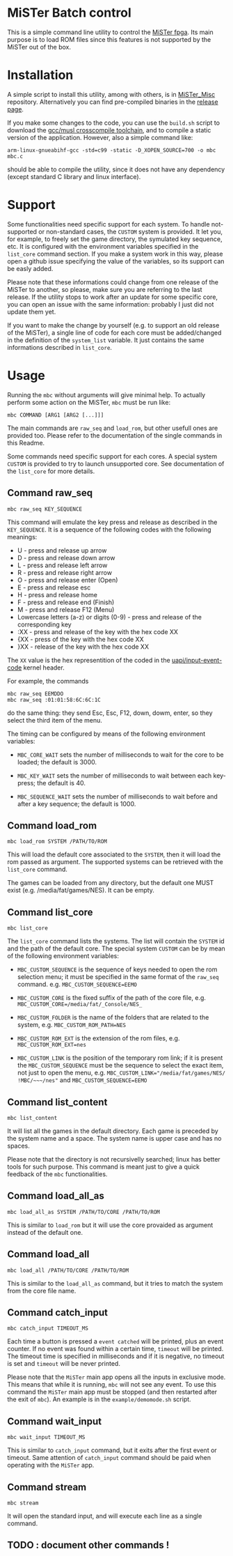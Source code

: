 
# MiSTer Batch control

This is a simple command line utility to control the [MiSTer
fpga](https://github.com/MiSTer-devel). Its main purpose is to load ROM files
since this features is not supported by the MiSTer out of the box.

# Installation

A simple script to install this utility, among with others, is in
[MiSTer_Misc](https://github.com/pocomane/MiSTer_misc/) repository. Alternatively
you can find pre-compiled binaries in the [release
page](https://github.com/pocomane/MiSTer_Batch_Control/releases/latest).

If you make some changes to the code, you can use the `build.sh` script to
download the [gcc/musl crosscompile toolchain](http://musl.cc), and to compile
a static version of the application. However, also a simple command like:

```
arm-linux-gnueabihf-gcc -std=c99 -static -D_XOPEN_SOURCE=700 -o mbc mbc.c
```

should be able to compile the utility, since it does not have any dependency
(except standard C library and linux interface).

# Support

Some functionalities need specific support for each system.  To handle
not-supported or non-standard cases, the `CUSTOM` system is provided. It let
you, for example, to freely set the game directory, the symulated key sequence,
etc.  It is configured with the environment variables specified in the
`list_core` command section.  If you make a system work in this way, please
open a github issue specifying the value of the variables, so its support can
be easly added.

Please note that these informations could change from one release of the MiSTer
to another, so please, make sure you are referring to the last release. If the
utility stops to work after an update for some specific core, you can open an
issue with the same information: probably I just did not update them yet.

If you want to make the change by yourself (e.g. to support an old release of
the MiSTer), a single line of code for each core must be added/changed in the
definition of the `system_list` variable. It just contains the same
informations described in `list_core`.

# Usage

Running the `mbc` without arguments will give minimal help. To actually perform
some action on the MiSTer, `mbc` must be run like:

```
mbc COMMAND [ARG1 [ARG2 [...]]]
```

The main commands are `raw_seq` and `load_rom`, but other usefull ones are
provided too. Please refer to the documentation of the single commands in this
Readme.

Some commands need specific support for each cores. A special system `CUSTOM`
is provided to try to launch unsupported core. See documentation of the `list_core`
for more details.


## Command raw_seq

```
mbc raw_seq KEY_SEQUENCE
```

This command will emulate the key press and release as described in the
`KEY_SEQUENCE`. It is a sequence of the following codes with the following
meanings:

- U - press and release up arrow
- D - press and release down arrow
- L - press and release left arrow
- R - press and release right arrow
- O - press and release enter (Open)
- E - press and release esc
- H - press and release home
- F - press and release end (Finish)
- M - press and release F12 (Menu)
- Lowercase letters (a-z) or digits (0-9) - press and release of the corresponding key
- :XX - press and release of the key with the hex code XX
- {XX - press of the key with the hex code XX
- }XX - release of the key with the hex code XX

The `XX` value is the hex representition of the coded in the
[uapi/input-event-code](https://github.com/torvalds/linux/blob/master/include/uapi/linux/input-event-codes.h)
kernel header.

For example, the commands

```
mbc raw_seq EEMDDO
mbc raw_seq :01:01:58:6C:6C:1C
```

do the same thing: they send Esc, Esc, F12, down, dowm, enter, so they select
the third item of the menu.

The timing can be configured by means of the following environment variables:

- `MBC_CORE_WAIT` sets the number of milliseconds to wait for the core to be loaded;
  the default is 3000.

- `MBC_KEY_WAIT` sets the number of milliseconds to wait between each key-press;
  the default is 40.

- `MBC_SEQUENCE_WAIT` sets the number of milliseconds to wait before and after a key
  sequence; the default is 1000.


## Command load_rom

```
mbc load_rom SYSTEM /PATH/TO/ROM
```

This will load the default core associated to the `SYSTEM`, then it will load
the rom passed as argument. The supported systems can be retrieved with the
`list_core` command.

The games can be loaded from any directory, but the default one MUST exist
(e.g. /media/fat/games/NES). It can be empty.


## Command list_core

```
mbc list_core
```

The `list_core` command lists the systems. The list will contain the `SYSTEM` id and
the path of the default core. The special system `CUSTOM` can be by mean of the
following environment variables:

- `MBC_CUSTOM_SEQUENCE` is the sequence of keys needed to open the rom
  selection menu; it must be specified in the same format of the `raw_seq`
  command.  e.g. `MBC_CUSTOM_SEQUENCE=EEMO`

- `MBC_CUSTOM_CORE` is the fixed suffix of the path of the core file, e.g.
  `MBC_CUSTOM_CORE=/media/fat/_Console/NES_`

- `MBC_CUSTOM_FOLDER` is the name of the folders that are related to the system,
   e.g. `MBC_CUSTOM_ROM_PATH=NES`

- `MBC_CUSTOM_ROM_EXT` is the extension of the rom files, e.g.
  `MBC_CUSTOM_ROM_EXT=nes`

- `MBC_CUSTOM_LINK` is the position of the temporary rom link; if it is present
   the `MBC_CUSTOM_SEQUENCE` must be the sequence to select the exact item, not
   just to open the menu, e.g.
   `MBC_CUSTOM_LINK="/media/fat/games/NES/ !MBC/~~~/nes"` and
   `MBC_CUSTOM_SEQUENCE=EEMO`


## Command list_content

```
mbc list_content
```

It will list all the games in the default directory. Each game is preceded by
the system name and a space. The system name is upper case and has no spaces.

Please note that the directory is not recursivelly searched; linux has better
tools for such purpose. This command is meant just to give a quick feedback
of the `mbc` functionalities.


## Command load_all_as

```
mbc load_all_as SYSTEM /PATH/TO/CORE /PATH/TO/ROM
```

This is similar to `load_rom` but it will use the core provaided as argument
instead of the default one.


## Command load_all

```
mbc load_all /PATH/TO/CORE /PATH/TO/ROM
```

This is similar to the `load_all_as` command, but it tries to match the system
from the core file name.


## Command catch_input

```
mbc catch_input TIMEOUT_MS
```

Each time a button is pressed a `event catched` will be printed, plus an event
counter. If no event was found within a certain time, `timeout` will be
printed. The timeout time is specified in milliseconds and if it is negative,
no timeout is set and `timeout` will be never printed.

Please note that the `MiSTer` main app opens all the inputs in exclusive mode.
This means that while it is running, `mbc` will not see any event. To use this
command the `MiSTer` main app must be stopped (and then restarted after the exit of
`mbc`). An example is in the `example/demomode.sh` script.

## Command wait_input

```
mbc wait_input TIMEOUT_MS
```

This is similar to `catch_input` command, but it exits after the first event or
timeout.  Same attention of `catch_input` command should be paid when operating
with the `MiSTer` app.

## Command stream

```
mbc stream
```

It will open the standard input, and will execute each line as a single command.


## TODO : document other commands !

